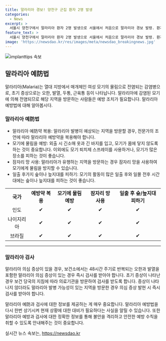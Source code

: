 ```yaml
---
title: 말라리아 경보! 양천구 군집 환자 2명 발생
categories:
  - News
excerpt: >
  서울시 양천구에서 말라리아 환자 2명 발생으로 서울에서 처음으로 말라리아 경보 발령. 환자는 증상 간격 2주 이내, 거주지 근처로 처음의 군집 사례. 서울시, 역학조사 및 모기 방제 지원 예정. 의심 증상 시 48시간 주기로 보건소에서 검사 가능.
feature_text: >
  서울시 양천구에서 말라리아 환자 2명 발생으로 서울에서 처음으로 말라리아 경보 발령. 환자는 증상 간격 2주 이내, 거주지 근처로 처음의 군집 사례. 서울시, 역학조사 및 모기 방제 지원 예정. 의심 증상 시 48시간 주기로 보건소에서 검사 가능.
image: 'https://newsdao.kr/res/images/meta/newsdao_breakingnews.jpg'
---
```


<p><img src="https://newsdao.kr/res/images/meta/newsdao_breakingnews.jpg" alt="implanttips 속보" /></p>

<h2 data-ke-size="size26">말라리아 예防법</h2>

<p data-ke-size="size16">말라리아(Malaria)는 열대 지방에서 매개체인 여성 모기의 물림으로 전염되는 감염병으로, 초기 증상으로는 오한, 발열, 두통, 근육통 등이 나타납니다. 말라리아에 감염된 모기에 의해 전염되므로 해당 지역을 방문하는 사람들은 예방 조치가 필요합니다. 말라리아 예방법에 대해 알아봅시다.</p>

<h3 data-ke-size="size24">말라리아 예防법</h3>

<ul>
  <li>말라리아 예防약 복용: 말라리아 발병이 예상되는 지역을 방문할 경우, 전문가의 조언에 따라 말라리아 예방약을 복용해야 합니다.</li>
  <li>모기에 물림을 예방: 외출 시 긴소매 옷과 긴 바지를 입고, 모기가 몸에 닿지 않도록 하는 것이 중요합니다. 이외에도 모기 퇴치제 스프레이를 사용하거나, 모기가 많은 장소를 피하는 것이 좋습니다.</li>
  <li>잠자리 망 사용: 말라리아가 유행하는 지역을 방문하는 경우 잠자리 망을 사용하여 모기에게 물림을 방지할 수 있습니다.</li>
  <li>일출 후가지 숲이나 늪지대를 피하기: 모기의 활동이 많은 일출 후와 일몰 전후 시간대에는 숲이나 늪지대를 피하는 것이 좋습니다.</li>
</ul>

<table>
  <tbody>
    <tr>
      <td style="text-align: center; height: 17px;"><b>국가</b></td>
      <td style="text-align: center; height: 17px;"><b>예방약 복용</b></td>
      <td style="text-align: center; height: 17px;"><b>모기에 물림 예방</b></td>
      <td style="text-align: center; height: 17px;"><b>잠자리 망 사용</b></td>
      <td style="text-align: center; height: 17px;"><b>일출 후 숲/늪지대 피하기</b></td>
    </tr>
    <tr>
      <td style="text-align: center; height: 19px;">인도</td>
      <td style="text-align: center; height: 19px;">✔</td>
      <td style="text-align: center; height: 19px;">✔</td>
      <td style="text-align: center; height: 19px;">✔</td>
      <td style="text-align: center; height: 19px;">✔</td>
    </tr>
    <tr>
      <td style="text-align: center; height: 19px;">나이지리아</td>
      <td style="text-align: center; height: 19px;">✔</td>
      <td style="text-align: center; height: 19px;">✔</td>
      <td style="text-align: center; height: 19px;">✔</td>
      <td style="text-align: center; height: 19px;">✔</td>
    </tr>
    <tr>
      <td style="text-align: center; height: 19px;">브라질</td>
      <td style="text-align: center; height: 19px;">✔</td>
      <td style="text-align: center; height: 19px;">✔</td>
      <td style="text-align: center; height: 19px;">✔</td>
      <td style="text-align: center; height: 19px;">✔</td>
    </tr>
  </tbody>
</table>

<hr>

<h3 data-ke-size="size24">말라리아 검사</h3>

<p>말라리아 의심 증상이 있을 경우, 보건소에서는 48시간 주기로 반복되는 오한과 발열을 포함한 말라리아 의심 증상이 있는 경우 즉시 검사를 받아야 합니다. 초기 증상이 나타난 경우 보건 당국의 지침에 따라 의료기관을 방문하여 검사를 받도록 합니다. 증상이 나타나지 않더라도 말라리아 발병 가능성이 있는 지역을 방문한 경우 의심 증상 발현 시 즉시 검사를 받아야 합니다.</p>

<p data-ke-size="size16">말라리아 예防과 검사에 대한 정보를 제공하는 게 매우 중요합니다. 말라리아 예방법을 다시 한번 상기시켜 현재 상황에 대한 대비가 필요하다는 사실을 알릴 수 있습니다. 또한 말라리아 예방과 검사에 대한 정확한 정보를 통해 불안을 격리하고 안전한 예방 수칙을 취할 수 있도록 안내해주는 것이 중요합니다.</p>
실시간 뉴스 속보는, <a href="https://newsdao.kr" rel="dofollow">https://newsdao.kr</a>


